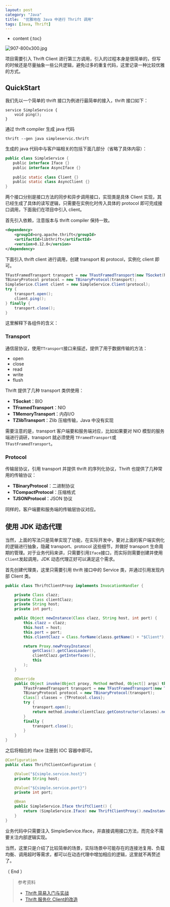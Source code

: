 ```yaml
---
layout: post
category: "Java"
title:  "优雅地在 Java 中进行 Thrift 调用"
tags: [Java, Thrift]
---
```

* content
{:toc}

![907-800x300.jpg](https://i.loli.net/2019/08/03/j2eB1Wf5KZ4piHn.jpg)

项目需要引入 Thrift Client 进行第三方调用，引入的过程本身是很简单的，但写的时候还是尽量抽象一些公共逻辑，避免过多的重复代码，这里记录一种比较优雅的方式。





## QuickStart

我们先以一个简单的 thrift 接口为例进行最简单的接入，thrift 接口如下：
```
service SimpleService {
    void ping();
}
```
通过 thrift compiler 生成 java 代码
```shell
thrift --gen java simpleservic.thrift
```
生成的 java 代码中与客户端相关的包括下面几部分（省略了具体内容）：
```java
public class SimpleService {
　　public interface Iface {}
　　public interface AsyncIface {}
 
　　public static class Client {}
　　public static class AsyncClient {}   
}
```
两个接口分别是接口方法的同步和异步调用接口，实现类是具体 Client 实现，其已经生成了具体的读写逻辑，只需要在实例化时传入具体的 protocol 即可完成接口调用，下面我们在项目中引入 client。

首先引入依赖，注意版本与 thrift compiler 保持一致。
```xml
<dependency>
    <groupId>org.apache.thrift</groupId>
    <artifactId>libthrift</artifactId>
    <version>0.12.0</version>
</dependency>
```

下面引入 thrift client 进行调用，创建 transport 和 protocol，实例化 client 即可。
```java
TFastFramedTransport transport = new TFastFramedTransport(new TSocket(host, port));
TBinaryProtocol protocol = new TBinaryProtocol(transport);
SimpleSerice.Client client = new SimpleService.Client(protocol);
try {
    transport.open();
    client.ping();
} finally {
    transport.close();
}
```
这里解释下各组件的含义：

### Transport

通信层协议，使用`TTransport`接口来描述，提供了用于数据传输的方法：
- open
- close
- read
- write
- flush

Thrift 提供了几种 transport 类供使用：
- **TSocket**：BIO
- **TFramedTransport**：NIO
- **TMemoryTransport**：内存I/O
- **TZlibTransport**：Zlib 压缩传输，Java 中没有实现

需要注意的是，transport 客户端要和服务端对应，比如如果要对 NIO 模型的服务端进行调研，transport 就必须使用 `TFramedTransport`或`TFastFramedTransport`。

### Protocol

传输层协议，引用 transport 并提供 thrift 的序列化协议，Thrift 也提供了几种常用的传输协议：
- **TBinaryProtocol**：二进制协议
- **TCompactProtocol**：压缩格式
- **TJSONProtocol**：JSON 协议

同样的，客户端要和服务端的传输层协议对应。

## 使用 JDK 动态代理

当然，上面的写法只是简单实现了功能，在实际开发中，要对上面的客户端实例化的逻辑进行抽象，隐藏 transport、protocol 这些细节，并做好 transport 生命周期的管理。对于业务代码来讲，只需要引用`Iface`接口，而实际则需要创建并使用`Client`发起调用，JDK 动态代理正好可以满足这个需求。

首先创建代理类，这里只需要引用 thrift 接口中的 Service 类，并通过引用发现内部 Client 类。
```java
public class ThriftClientProxy implements InvocationHandler {

    private Class clazz;
    private Class clientClazz;
    private String host;
    private int port;

    public Object newInstance(Class clazz, String host, int port) {
        this.clazz = clazz;
        this.host = host;
        this.port = port;
        this.clientClazz = Class.forName(classs.getName() + "$Client");

        return Proxy.newProxyInstance(
            getClass().getClassLoader(),
            clientClazz.getInterfaces(),
            this
        );
    }

    @Override
    public Object invoke(Object proxy, Method method, Object[] args) throws Throwable {
        TFastFramedTransport transport = new TFastFramedTransport(new TSocket(host, port));
        TBinaryProtocol protocol = new TBinaryProtocol(transport);
        Class[] classes = {TProtocol.class};
        try {
            transport.open();
            return method.invoke(clientClazz.getConstructor(classes).newInstance(protocol), args);
        }
        finally {
            transport.close();
        }
    }
}
```

之后将相应的 Iface 注册到 IOC 容器中即可。
```java
@Configuration
public class ThriftClientConfiguration {

    @Value("${simple.service.host}")
    private String host;

    @Value("${simple.service.port}")
    private int port;

    @Bean
    public SimpleService.Iface thriftClient() {
        return (SimpleService.Iface) new ThriftClientProxy().newInstance(host, port);
    }
}
```
业务代码中只需要注入 SimpleService.Iface，并直接调用接口方法，而完全不需要关注内部逻辑实现。

当然，这里只是介绍了比较简单的场景，实际场景中可能存在的连接池复用、负载均衡、调用超时等需求，都可以在动态代理中增加相应的逻辑，这里就不再赘述了。

（ End ）

> 参考资料
> - [Thrift 简易入门与实战](https://segmentfault.com/a/1190000008606491)
> - [Thrift 服务化 Client的改造](https://www.cnblogs.com/mumuxinfei/p/3876187.html)